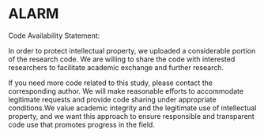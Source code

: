 # ALARM
Code Availability Statement:

In order to protect intellectual property, we uploaded a considerable portion of the research code. We are willing to share the code with interested researchers to facilitate academic exchange and further research.

If you need more code related to this study, please contact the corresponding author. We will make reasonable efforts to accommodate legitimate requests and provide code sharing under appropriate conditions.We value academic integrity and the legitimate use of intellectual property, and we want this approach to ensure responsible and transparent code use that promotes progress in the field.
